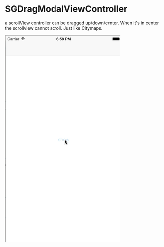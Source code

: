 # SGDragModalViewController
a scrollView controller can be dragged up/down/center. When it's in center the scrollview cannot scroll. Just like Citymaps.


![](https://github.com/lilidan/SGDragModalViewController/blob/master/preview.gif) 
